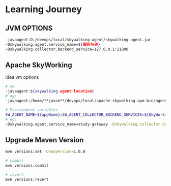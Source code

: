 # Learning Journey

## JVM OPTIONS

```bash
-javaagent:D:/devops/local/skywalking-agent/skywalking-agent.jar
-Dskywalking.agent.service_name=${服务名称}
-Dskywalking.collector.backend_service=127.0.0.1:11800
```

## Apache SkyWorking

idea vm options

```bash
# vm
-javaagent:${skywalking agent location}
# eg:
-javaagent:/home/**jason**/devops/local/apache-skywalking-apm-bin/agent/skywalking-agent.jar

# Environment variables
SW_AGENT_NAME=${appName};SW_AGENT_COLLECTOR_BACKEND_SERVICES=${SkyWorking Server Addr:127.0.0.1:11800}
# eg:
-Dskywalking.agent.service_name=study-gateway -Dskywalking.collector.backend_service=127.0.0.1:11800
```

## Upgrade Maven Version

```bash
mvn versions:set -DnewVersion=1.0.0

# commit
mvn versions:commit

# revert
mvn versions:revert
```